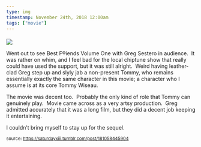 ```yaml
---
type: img
timestamp: November 24th, 2018 12:00am
tags: ["movie"]
---
```

####
<img src="https://saturdayxiii.github.io/media/181058445904.jpg"/>
                                                                                          
Went out to see Best F&reg;iends Volume One with Greg Sestero in audience.  It was rather on whim, and I feel bad for the local chiptune show that really could have used the support, but it was still alright.  Weird having leather-clad Greg step up and slyly jab a non-present Tommy, who remains essentially exactly the same character in this movie; a character who I assume is at its core Tommy Wiseau.  

The movie was decent too.  Probably the only kind of role that Tommy can genuinely play.  Movie came across as a very artsy production.  Greg admitted accurately that it was a long film, but they did a decent job keeping it entertaining.

I couldn’t bring myself to stay up for the sequel.
 
                                    
                
                
                
                
                                
<small>source: https://saturdayxiii.tumblr.com/post/181058445904</small>